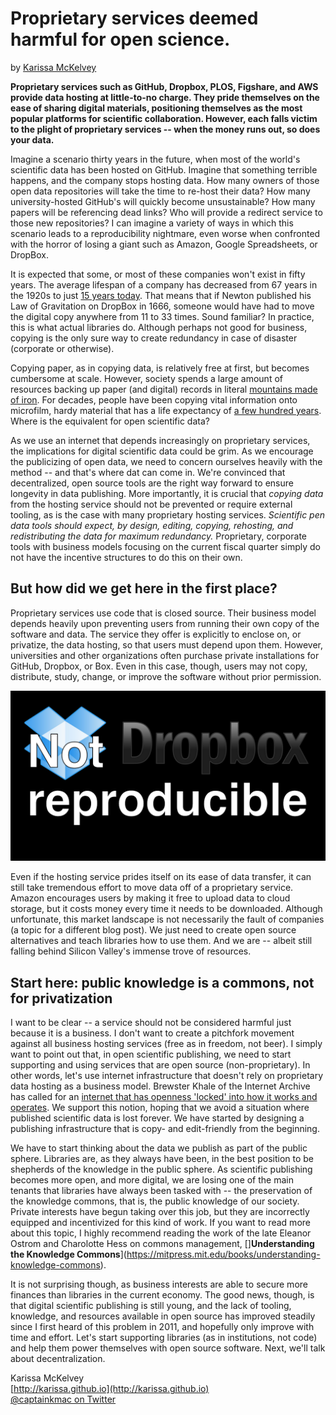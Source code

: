 # Proprietary services deemed harmful for open science.
by [Karissa McKelvey](http://karissa.github.io)

**Proprietary services such as GitHub, Dropbox, PLOS, Figshare, and AWS provide data hosting at little-to-no charge. They pride themselves on the ease of sharing digital materials, positioning themselves as the most popular platforms for scientific collaboration. However, each falls victim to the plight of proprietary services -- when the money runs out, so does your data.**

Imagine a scenario thirty years in the future, when most of the world's scientific data has been hosted on GitHub. Imagine that something terrible happens, and the company stops hosting data. How many owners of those open data repositories will take the time to re-host their data? How many university-hosted GitHub's will quickly become unsustainable? How many papers will be referencing dead links? Who will provide a redirect service to those new repositories? I can imagine a variety of ways in which this scenario leads to a reproducibility nightmare, even worse when confronted with the horror of losing a giant such as Amazon, Google Spreadsheets, or DropBox.

It is expected that some, or most of these companies won't exist in fifty years. The average lifespan of a company has decreased from 67 years in the 1920s to just [15 years today](http://www.bbc.com/news/business-16611040). That means that if Newton published his Law of Gravitation on DropBox in 1666, someone would have had to move the digital copy anywhere from 11 to 33 times. Sound familiar? In practice, this is what actual libraries do. Although perhaps not good for business, copying is the only sure way to create redundancy in case of disaster (corporate or otherwise).

Copying paper, as in copying data, is relatively free at first, but becomes cumbersome at scale. However, society spends a large amount of resources backing up paper (and digital) records in literal [mountains made of iron](http://www.ironmountain.com/). For decades, people have been copying vital information onto microfilm, hardy material that has a life expectancy of [a few hundred years](https://en.wikipedia.org/wiki/Microform). Where is the equivalent for open scientific data?

As we use an internet that depends increasingly on proprietary services, the implications for digital scientific data could be grim. As we encourage the publicizing of open data, we need to concern ourselves heavily with the method -- and that's where dat can come in. We're convinced that decentralized, open source tools are the right way forward to ensure longevity in data publishing. More importantly, it is crucial that *copying data* from the hosting service should not be prevented or require external tooling, as is the case with many proprietary hosting services. *Scientific pen data tools should expect, by design, editing, copying, rehosting, and redistributing the data for maximum redundancy.* Proprietary, corporate tools with business models focusing on the current fiscal quarter simply do not have the incentive structures to do this on their own.

## But how did we get here in the first place?

Proprietary services use code that is closed source. Their business model depends heavily upon preventing users from running their own copy of the software and data. The service they offer is explicitly to enclose on, or privatize, the data hosting, so that users must depend upon them. However, universities and other organizations  often purchase private installations for GitHub, Dropbox, or Box. Even in this case, though, users may not copy, distribute, study, change, or improve the software without prior permission.

![notreproducible](/static/img/notreproducible.png)

Even if the hosting service prides itself on its ease of data transfer, it can still take tremendous effort to move data off of a proprietary service. Amazon encourages users by making it free to upload data to cloud storage, but it costs money every time it needs to be downloaded. Although unfortunate, this market landscape is not necessarily the fault of companies (a topic for a different blog post). We just need to create open source alternatives and teach libraries how to use them. And we are -- albeit still falling behind Silicon Valley's immense trove of resources.

## Start here: public knowledge is a commons, not for privatization

I want to be clear -- a service should not be considered harmful just because it is a business. I don't want to create a pitchfork movement against all business hosting services (free as in freedom, not beer). I simply want to point out that, in open scientific publishing, we need to start supporting and using services that are open source (non-proprietary). In other words, let's use internet infrastructure that doesn't rely on proprietary data hosting as a business model. Brewster Khale of the Internet Archive has called for an [internet that has openness 'locked' into how it works and operates](http://brewster.kahle.org/2015/08/11/locking-the-web-open-a-call-for-a-distributed-web-2/). We support this notion, hoping that we avoid a situation where published scientific data is lost forever. We have started by designing a publishing infrastructure that is copy- and edit-friendly from the beginning.

We have to start thinking about the data we publish as part of the public sphere. Libraries are, as they always have been, in the best position to be shepherds of the knowledge in the public sphere. As scientific publishing becomes more open, and more digital, we are losing one of the main tenants that libraries have always been tasked with -- the preservation of the knowledge commons, that is, the public knowledge of our society. Private interests have begun taking over this job, but they are incorrectly equipped and incentivized for this kind of work. If you want to read more about this topic, I highly recommend reading the work of the late Eleanor Ostrom and Charolotte Hess on commons management, []**Understanding the Knowledge Commons**](https://mitpress.mit.edu/books/understanding-knowledge-commons).

It is not surprising though, as business interests are able to secure more finances than libraries in the current economy. The good news, though, is that digital scientific publishing is still young, and the lack of tooling, knowledge, and resources available in open source has improved steadily since I first heard of this problem in 2011, and hopefully only improve with time and effort. Let's start supporting libraries (as in institutions, not code) and help them power themselves with open source software. Next, we'll talk about decentralization.


Karissa McKelvey<br>
[http://karissa.github.io](http://karissa.github.io)<br>[@captainkmac on Twitter](http://twitter.com/captainkmac)
